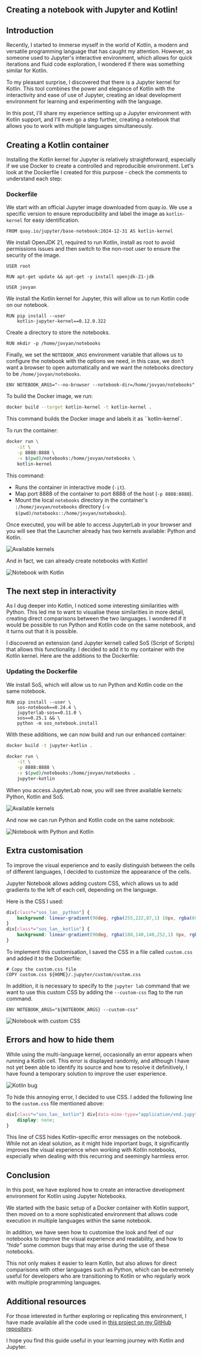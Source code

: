 
## Creating a notebook with Jupyter and Kotlin!

## Introduction

Recently, I started to immerse myself in the world of Kotlin, a modern and versatile programming language that has caught my attention. However, as someone used to Jupyter's interactive environment, which allows for quick iterations and fluid code exploration, I wondered if there was something similar for Kotlin.

To my pleasant surprise, I discovered that there is a Jupyter kernel for Kotlin. This tool combines the power and elegance of Kotlin with the interactivity and ease of use of Jupyter, creating an ideal development environment for learning and experimenting with the language.

In this post, I'll share my experience setting up a Jupyter environment with Kotlin support, and I'll even go a step further, creating a notebook that allows you to work with multiple languages simultaneously.

## Creating a Kotlin container

Installing the Kotlin kernel for Jupyter is relatively straightforward, especially if we use Docker to create a controlled and reproducible environment. Let's look at the Dockerfile I created for this purpose - check the comments to understand each step:

### Dockerfile

We start with an official Jupyter image downloaded from quay.io. We use a specific version to ensure reproducibility and label the image as `kotlin-kernel` for easy identification.

```docker
FROM quay.io/jupyter/base-notebook:2024-12-31 AS kotlin-kernel
```

We install OpenJDK 21, required to run Kotlin, install as root to avoid permissions issues and then switch to the non-root user to ensure the security of the image.

```docker
USER root

RUN apt-get update && apt-get -y install openjdk-21-jdk

USER jovyan
```

We install the Kotlin kernel for Jupyter, this will allow us to run Kotlin code on our notebook.

```docker
RUN pip install --user
    kotlin-jupyter-kernel==0.12.0.322
```

Create a directory to store the notebooks.

```docker
RUN mkdir -p /home/jovyan/notebooks
```

Finally, we set the `NOTEBOOK_ARGS` environment variable that allows us to configure the notebook with the options we need, in this case, we don't want a browser to open automatically and we want the notebooks directory to be `/home/jovyan/notebooks`.

```docker
ENV NOTEBOOK_ARGS="--no-browser --notebook-dir=/home/jovyan/notebooks"
```

To build the Docker image, we run:

```bash
docker build --target kotlin-kernel -t kotlin-kernel .
```

This command builds the Docker image and labels it as ``kotlin-kernel`.

To run the container:

```bash
docker run \
    -it \
    -p 8888:8888 \
    -v $(pwd)/notebooks:/home/jovyan/notebooks \
    kotlin-kernel
```

This command:
- Runs the container in interactive mode (`-it`).
- Map port 8888 of the container to port 8888 of the host (`-p 8888:8888`).
- Mount the local `notebooks` directory in the container's `:/home/jovyan/notebooks` directory (`-v $(pwd)/notebooks::/home/jovyan/notebooks`).

Once executed, you will be able to access JupyterLab in your browser and you will see that the Launcher already has two kernels available: Python and Kotlin.

![Available kernels](https://ik.imagekit.io/thatcsharpguy/posts/docker/kotlin-kernel/two-kernels?updatedAt=1735657648064)

And in fact, we can already create notebooks with Kotlin!

![Notebook with Kotlin](https://ik.imagekit.io/thatcsharpguy/posts/docker/kotlin-kernel/running-kotlin?updatedAt=1735657858774)

## The next step in interactivity

As I dug deeper into Kotlin, I noticed some interesting similarities with Python. This led me to want to visualise these similarities in more detail, creating direct comparisons between the two languages. I wondered if it would be possible to run Python and Kotlin code on the same notebook, and it turns out that it is possible.

I discovered an extension (and Jupyter kernel) called SoS (Script of Scripts) that allows this functionality. I decided to add it to my container with the Kotlin kernel. Here are the additions to the Dockerfile:

### Updating the Dockerfile

We install SoS, which will allow us to run Python and Kotlin code on the same notebook.

```docker
RUN pip install --user \
    sos-notebook==0.24.4 \
    jupyterlab-sos==0.11.0 \
    sos==0.25.1 && \
    python -m sos_notebook.install
```

With these additions, we can now build and run our enhanced container:

```bash
docker build -t jupyter-kotlin .

docker run \
    -it \
    -p 8888:8888 \
    -v $(pwd)/notebooks:/home/jovyan/notebooks .
    jupyter-kotlin
```

When you access JupyterLab now, you will see three available kernels: Python, Kotlin and SoS.

![Available kernels](https://ik.imagekit.io/thatcsharpguy/posts/docker/kotlin-kernel/three-kernels?updatedAt=1735658830005)

And now we can run Python and Kotlin code on the same notebook:

![Notebook with Python and Kotlin](https://ik.imagekit.io/thatcsharpguy/posts/docker/kotlin-kernel/jupyter-kotlin-indicators?updatedAt=1735659227991)

## Extra customisation

To improve the visual experience and to easily distinguish between the cells of different languages, I decided to customize the appearance of the cells.

Jupyter Notebook allows adding custom CSS, which allows us to add gradients to the left of each cell, depending on the language.

Here is the CSS I used:

```css
div[class*="sos_lan__python"] { 
    background: linear-gradient(90deg, rgba(255,222,87,1) 10px, rgba(69,132,182,1) 10px, rgba(69,132,182,1) 20px, rgba(254,254,254,254,1) 20px);
}
div[class*="sos_lan__kotlin"] {
    background: linear-gradient(90deg, rgba(180,140,140,252,1) 0px, rgba(196,22,224,1) 6px, rgba(223,73,107,1) 16px, rgba(223,73,107,1) 20px, rgba(255,255,255,1) 20px)
}
```

To implement this customisation, I saved the CSS in a file called `custom.css` and added it to the Dockerfile:

```docker
# Copy the custom.css file
COPY custom.css ${HOME}/.jupyter/custom/custom.css
```

In addition, it is necessary to specify to the `jupyter lab` command that we want to use this custom CSS by adding the `--custom-css` flag to the run command.

```docker
ENV NOTEBOOK_ARGS="${NOTEBOOK_ARGS} --custom-css"
```

![Notebook with custom CSS](https://ik.imagekit.io/thatcsharpguy/posts/docker/kotlin-kernel/jupyter-kotlin?updatedAt=1735659227973)

## Errors and how to hide them

While using the multi-language kernel, occasionally an error appears when running a Kotlin cell. This error is displayed randomly, and although I have not yet been able to identify its source and how to resolve it definitively, I have found a temporary solution to improve the user experience.

![Kotlin bug](https://ik.imagekit.io/thatcsharpguy/posts/docker/kotlin-kernel/kotlin-with-error?updatedAt=1735659310180)

To hide this annoying error, I decided to use CSS. I added the following line to the `custom.css` file mentioned above:

```css
div[class*="sos_lan__kotlin"] div[data-mime-type="application/vnd.jupyter.stderr"] { 
	display: none; 
}
```

This line of CSS hides Kotlin-specific error messages on the notebook. While not an ideal solution, as it might hide important bugs, it significantly improves the visual experience when working with Kotlin notebooks, especially when dealing with this recurring and seemingly harmless error.

## Conclusion

In this post, we have explored how to create an interactive development environment for Kotlin using Jupyter Notebooks.

We started with the basic setup of a Docker container with Kotlin support, then moved on to a more sophisticated environment that allows code execution in multiple languages within the same notebook.

In addition, we have seen how to customise the look and feel of our notebooks to improve the visual experience and readability, and how to _"hide"_ some common bugs that may arise during the use of these notebooks.

This not only makes it easier to learn Kotlin, but also allows for direct comparisons with other languages such as Python, which can be extremely useful for developers who are transitioning to Kotlin or who regularly work with multiple programming languages.

## Additional resources

For those interested in further exploring or replicating this environment, I have made available all the code used in [this project on my GitHub repository](https://github.com/fferegrino/jupyter-kotlin).

I hope you find this guide useful in your learning journey with Kotlin and Jupyter.
